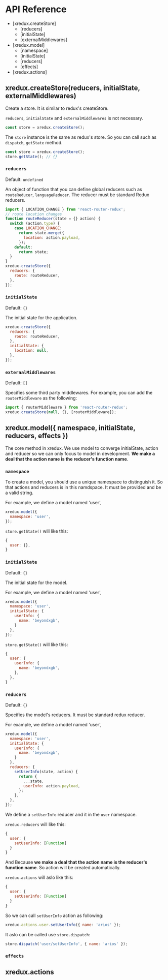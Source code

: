 # API Reference
* [xredux.createStore]
  * [reducers]
  * [initialState]
  * [externalMiddlewares]
* [xredux.model]
  * [namespace]
  * [initialState]
  * [reducers]
  * [effects]
* [xredux.actions]

## xredux.createStore(reducers, initialState, externalMiddlewares)
Create a store. It is similar to redux's createStore.

`reducers`, `initialState` and `externalMiddlewares` is not necessary.

```js
const store = xredux.createStore();
```

The `store` instance is the same as redux's store. So you can call such as `dispatch`, `getState` method.

```js
const store = xredux.createStore();
store.getState(); // {}
```

### `reducers`
Default: `undefined`

An object of function that you can define global reducers such as `routeReducer`, `languageReducer`. The reducer must be standard Redux reducers.

```js
import { LOCATION_CHANGE } from 'react-router-redux';
// route location changes
function routeReducer(state = {} action) {
  switch (action.type) {
    case LOCATION_CHANGE:
      return state.merge({
        location: action.payload,
      });
    default:
      return state;
  }
}
xredux.createStore({
  reducers: {
    route: routeReducer,
  },
});
```

### `initialState`
Default: `{}`

The initial state for the application.

```js
xredux.createStore({
  reducers: {
    route: routeReducer,
  },
  initialState: {
    location: null,
  },
});
```

### `externalMiddlewares`
Default: `[]`

Specifies some third party middlewares. For example, you can add the `routerMiddleware` as the following:

```js
import { routerMiddleware } from 'react-router-redux';
xredux.createStore(null, {}, [routerMiddleware]);
```

## xredux.model({ namespace, initialState, reducers, effects })

The core method in xredux. We use model to converge initialState, action and reducer so we can only focus to model in development. **We make a deal that the action name is the reducer's function name**.

### `namespace`

To create a model, you should use a unique namespace to distinguish it. So that actions and reducers is in this namdspace. It must be provided and be a valid string.

For example, we define a model named 'user',

```js
xredux.model({
  namespace: 'user',
});
```

`store.getState()` will like this:

```js
{
  user: {},
}
```

### `initialState`
Default: `{}`

The initial state for the model.

For example, we define a model named 'user',

```js
xredux.model({
  namespace: 'user',
  initialState: {
    userInfo: {
      name: 'beyondxgb',
    }
  },
});
```

`store.getState()` will like this:

```js
{
  user: {
    userInfo: {
      name: 'beyondxgb',
    },
  },
}
```

### `reducers`
Default: `{}`

Specifies the model's reducers. It must be standard redux reducer.

For example, we define a model named 'user',

```js
xredux.model({
  namespace: 'user',
  initialState: {
    userInfo: {
      name: 'beyondxgb',
    }
  },
  reducers: {
    setUserInfo(state, action) {
      return {
        ...state,
        userInfo: action.payload,
      };
    },
  },
});
```

We define a `setUserInfo` reducer and it in the `user` namespace.

`xredux.reducers` will like this:

```js
{
  user: {
    setUserInfo: [Function]
  }
}
```
And Because **we make a deal that the action name is the reducer's function name**. So action will be created automatically.

`xredux.actions` will aslo like this:

```js
{
  user: {
    setUserInfo: [Function]
  }
}
```

So we can call `setUserInfo` action as following:

```js
xredux.actions.user.setUserInfo({ name: 'arios' });
```

It aslo can be called use `store.dispatch`:

```js
store.dispatch('user/setUserInfo', { name: 'arios' });
```


### `effects`

## xredux.actions

